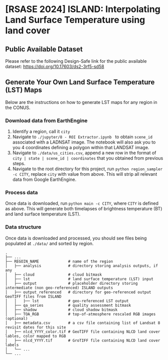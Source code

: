 # [RSASE 2024] ISLAND: Interpolating Land Surface Temperature using land cover

## Public Available Dataset
Please refer to the following Design-Safe link for the public available dataset:
https://doi.org/10.17603/ds2-3rf5-sd58


## Generate Your Own Land Surface Temperature (LST) Maps
Below are the instructions on how to generate LST maps for any region in the CONUS.
### Download data from EarthEngine
1. Identify a region, call it `city`
2. Navigate to `./jupyter/8 - ROI Extractor.ipynb ` to obtain `scene_id` associated with a LADNSAT image. The notebook will also ask you to you 4 coordinates defining a polygon within that LANDSAT image. 
3. Navigate to `./data/us_cities.csv`, append a new row in the format of `city | state | scene_id | coordinates` that you obtained from previous steps. 
4. Navigate to the root directory for this project, run `python region_sampler -c CITY`, replace `city` with value from above. This will strip all relevant data from Google EarthEngine.

### Process data
Once data is downloaded, run `python main -c CITY`, where `CITY` is defined as above. This will generate both timelapses of brightness temperature (BT) and land surface temperature (LST).  

### Data structure
Once data is downloaded and processed, you should see files being populated at `./data/` and sorted by region.

    .
    ├── ...
    ├── REGOIN_NAME             # name of the region
    │   ├── analysis            # directory storing analysis outputs, if any
    │   ├── cloud               # cloud bitmask
    │   ├── lst                 # land surface temperature (LST) input
    │   ├── output              # placeholder directory storing intermediate (non geo-referenced) ISLAND outputs
    │   ├── output_referenced   # directory for geo-referenced output GeoTIFF files from ISLAND
    │   │   ├── lst             # geo-referenced LST output
    │   ├── qa_series           # quality assessment bitmask
    │   ├── shadow              # cloud shadow bitmask
    │   ├── TOA_RGB             # top-of-atmosphere rescaled RGB images (optional)
    │   ├── metadata.csv        # a csv file containing list of Landsat 8 revisit dates for this site
    │   ├── nlcd_YYYY_color.tif # GeoTIFF file containing NLCD land cover lables, color mapped to RGB
    │   ├── nlcd_YYYY.tif       # GroTIFF file containing NLCD land cover labels
    │   └── ...                 
    └── ...

